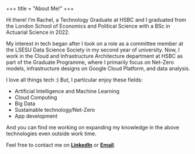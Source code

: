 +++
title = "About Me!"
+++

Hi there! I’m Rachel, a Technology Graduate at HSBC and I graduated from the London School of Economics and Political Science with a BSc in Actuarial Science in 2022.

My interest in tech began after I took on a role as a committee member at the LSESU Data Science Society in my second year of university. Now, I work in the Cloud and Infrastructure Architecture department at HSBC as part of the Graduate Programme, where I primarily focus on Net-Zero models, infrastructure designs on Google Cloud Platform, and data analysis.

I love all things tech :) But, I particular enjoy these fields:

* Artificial Intelligence and Machine Learning
* Cloud Computing
* Big Data
* Sustainable technology/Net-Zero
* App development

And you can find me working on expanding my knowledge in the above technologies even outside work time.

Feel free to contact me on **[LinkedIn](https://www.linkedin.com/in/rachelsohzc/)** or **[Email](mailto:rachelsohzc@gmail.com)**.